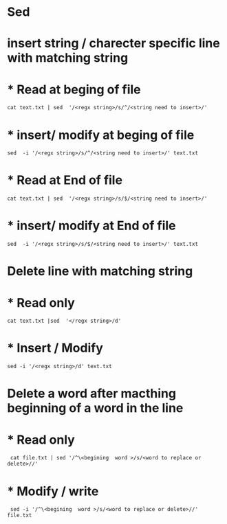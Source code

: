 # Sed

# insert string / charecter specific line with matching string
 # * Read at beging of file 
```
cat text.txt | sed  '/<regx string>/s/^/<string need to insert>/'    
```
 # * insert/ modify at beging of file
```
sed  -i '/<regx string>/s/^/<string need to insert>/' text.txt
```
 # * Read at End of file
```
cat text.txt | sed  '/<regx string>/s/$/<string need to insert>/'
```
# * insert/ modify at End of file
```
sed  -i '/<regx string>/s/$/<string need to insert>/' text.txt
```
# Delete line with matching string 
 # * Read only
 ```
cat text.txt |sed  '</regx string>/d'
```
# * Insert / Modify
```
sed -i '/<regx string>/d' text.txt
```
# Delete a word after macthing beginning of a word in the line 

# * Read only 
```
 cat file.txt | sed '/^\<begining  word >/s/<word to replace or delete>//'
```
# * Modify / write  

```
 sed -i '/^\<begining  word >/s/<word to replace or delete>//' file.txt
```
